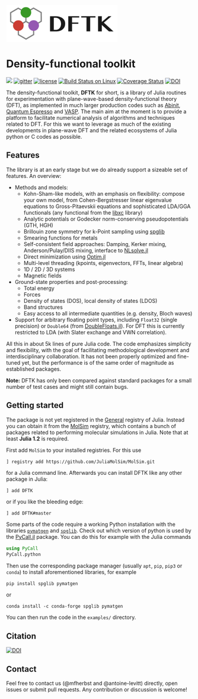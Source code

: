 <img src="https://raw.githubusercontent.com/JuliaMolSim/DFTK.jl/master/docs/logo/DFTK_750x250.png" alt="dftk logo" height="100px" />

# Density-functional toolkit

[![](https://img.shields.io/badge/docs-dev-blue.svg)](https://juliamolsim.github.io/DFTK.jl/dev)
[![gitter](https://badges.gitter.im/DFTK-jl/community.svg)](https://gitter.im/DFTK-jl/community)
[![license](https://img.shields.io/github/license/JuliaMolSim/DFTK.jl.svg?maxAge=2592000)](https://github.com/JuliaMolSim/DFTK.jl/blob/master/LICENSE)
[![Build Status on Linux](https://travis-ci.org/JuliaMolSim/DFTK.jl.svg?branch=master)](https://travis-ci.org/JuliaMolSim/DFTK.jl)
[![Coverage Status](https://coveralls.io/repos/JuliaMolSim/DFTK.jl/badge.svg?branch=master&service=github)](https://coveralls.io/github/JuliaMolSim/DFTK.jl?branch=master)
[![DOI](https://zenodo.org/badge/181734238.svg)](https://zenodo.org/badge/latestdoi/181734238)


The density-functional toolkit, **DFTK** for short, is a library of
Julia routines for experimentation with plane-wave-based
density-functional theory (DFT), as implemented in much larger
production codes such as [Abinit](https://www.abinit.org/),
[Quantum Espresso](http://quantum-espresso.org/) and
[VASP](https://www.vasp.at/). The main
aim at the moment is to provide a platform to facilitate numerical
analysis of algorithms and techniques related to DFT. For this we want
to leverage as much of the existing developments in plane-wave DFT and
the related ecosystems of Julia python or C codes as possible.

## Features
The library is at an early stage but we do already support a sizeable
set of features. An overview:

* Methods and models:
	- Kohn-Sham-like models, with an emphasis on flexibility: compose your own model,
	  from Cohen-Bergstresser linear eigenvalue equations to Gross-Pitaevskii equations
	  and sophisticated LDA/GGA functionals (any functional from the
	  [libxc](https://tddft.org/programs/libxc/) library)
	- Analytic potentials or Godecker norm-conserving pseudopotentials (GTH, HGH)
	- Brillouin zone symmetry for k-Point sampling using [spglib](https://atztogo.github.io/spglib/)
	- Smearing functions for metals
	- Self-consistent field approaches: Damping, Kerker mixing, Anderson/Pulay/DIIS mixing,
	  interface to [NLsolve.jl](https://github.com/JuliaNLSolvers/NLsolve.jl)
	- Direct minimization using [Optim.jl](https://github.com/JuliaNLSolvers/Optim.jl)
	- Multi-level threading (kpoints, eigenvectors, FFTs, linear algebra)
    - 1D / 2D / 3D systems
    - Magnetic fields
* Ground-state properties and post-processing:
	- Total energy
	- Forces
	- Density of states (DOS), local density of states (LDOS)
	- Band structures
	- Easy access to all intermediate quantities (e.g. density, Bloch waves)
* Support for arbitrary floating point types, including `Float32` (single precision)
  or `Double64` (from [DoubleFloats.jl](https://github.com/JuliaMath/DoubleFloats.jl)).
  For DFT this is currently restricted to LDA (with Slater exchange and VWN correlation).

All this in about 5k lines of pure Julia code. The code emphasizes simplicity and
flexibility, with the goal of facilitating methodological development and
interdisciplinary collaboration.
It has not been properly optimized and fine-tuned yet,
but the performance is of the same order of magnitude as established packages.

**Note:** DFTK has only been compared against standard packages
for a small number of test cases and might still contain bugs.

## Getting started
The package is not yet registered in the [General](https://github.com/JuliaRegistries/General)
registry of Julia. Instead you can obtain it from
the [MolSim](https://github.com/JuliaMolSim/MolSim.git) registry,
which contains a bunch of packages related to performing molecular simulations in Julia.
Note that at least **Julia 1.2** is required.

First add `MolSim` to your installed registries. For this use
```
] registry add https://github.com/JuliaMolSim/MolSim.git
```
for a Julia command line.
Afterwards you can install DFTK like any other package in Julia:
```
] add DFTK
```
or if you like the bleeding edge:
```
] add DFTK#master
```

Some parts of the code require a working Python installation with the libraries
[`pymatgen`](https://pymatgen.org/) and [`spglib`](https://atztogo.github.io/spglib/).
Check out which version of python is used by the
[PyCall.jl](https://github.com/JuliaPy/PyCall.jl) package.
You can do this for example with the Julia commands
```julia
using PyCall
PyCall.python
```
Then use the corresponding package manager (usually `apt`, `pip`, `pip3` or `conda`)
to install aforementioned libraries, for example
```
pip install spglib pymatgen
```
or
```
conda install -c conda-forge spglib pymatgen
```
You can then run the code in the `examples/` directory.

## Citation
[![DOI](https://zenodo.org/badge/181734238.svg)](https://zenodo.org/badge/latestdoi/181734238)

## Contact
Feel free to contact us (@mfherbst and @antoine-levitt) directly,
open issues or submit pull requests. Any contribution or discussion is welcome!
